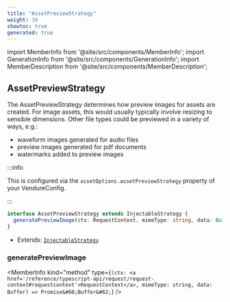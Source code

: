 ```yaml
---
title: "AssetPreviewStrategy"
weight: 10
showtoc: true
generated: true
---
```

<!-- This file was generated from the Vendure source. Do not modify. Instead, re-run the "docs:build" script -->
import MemberInfo from '@site/src/components/MemberInfo';
import GenerationInfo from '@site/src/components/GenerationInfo';
import MemberDescription from '@site/src/components/MemberDescription';


## AssetPreviewStrategy

<GenerationInfo sourceFile="packages/core/src/config/asset-preview-strategy/asset-preview-strategy.ts" sourceLine="25" packageName="@vendure/core" />

The AssetPreviewStrategy determines how preview images for assets are created. For image
assets, this would usually typically involve resizing to sensible dimensions. Other file types
could be previewed in a variety of ways, e.g.:

- waveform images generated for audio files
- preview images generated for pdf documents
- watermarks added to preview images

:::info

This is configured via the `assetOptions.assetPreviewStrategy` property of
your VendureConfig.

:::

```ts title="Signature"
interface AssetPreviewStrategy extends InjectableStrategy {
  generatePreviewImage(ctx: RequestContext, mimeType: string, data: Buffer): Promise<Buffer>;
}
```
* Extends: <code><a href='/reference/typescript-api/common/injectable-strategy#injectablestrategy'>InjectableStrategy</a></code>



<div className="members-wrapper">

### generatePreviewImage

<MemberInfo kind="method" type={`(ctx: <a href='/reference/typescript-api/request/request-context#requestcontext'>RequestContext</a>, mimeType: string, data: Buffer) => Promise&#60;Buffer&#62;`}   />




</div>
